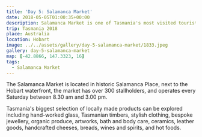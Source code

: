 ```yaml
---
title: 'Day 5: Salamanca Market'
date: 2018-05-05T01:00:35+00:00
description: Salamanca Market is one of Tasmania's most visited tourist attractions and is open every Saturday.
trip: Tasmania 2018
place: Australia
location: Hobart
image: ../../assets/gallery/day-5-salamanca-market/1833.jpeg
gallery: day-5-salamanca-market
map: [-42.8866, 147.3323, 16]
tags:
  - Salamanca Market
---
```


The Salamanca Market is located in historic Salamanca Place, next to the Hobart waterfront, the market has over 300 stallholders, and operates every Saturday between 8.30 am and 3.00 pm.

Tasmania's biggest selection of locally made products can be explored including hand-worked glass, Tasmanian timbers, stylish clothing, bespoke jewellery, organic produce, artworks, bath and body care, ceramics, leather goods, handcrafted cheeses, breads, wines and spirits, and hot foods.

